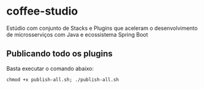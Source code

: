 # coffee-studio
Estúdio com conjunto de Stacks e Plugins que aceleram o desenvolvimento de microsserviços com Java e ecossistema Spring Boot

## Publicando todo os plugins

Basta executar o comando abaixo:

```shell
chmod +x publish-all.sh; ./publish-all.sh
```
